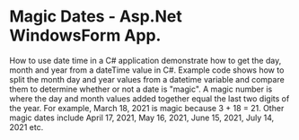 
# Magic Dates - Asp.Net WindowsForm App.
How to use date time in a C# application demonstrate how to get the day, month and year from a dateTime value in C#.  Example code shows how to split the month day and year values from a datetime variable and compare them to determine whether or not a date is "magic".  A magic number is where the day and month values added together equal the last two digits of the year.  For example, March 18, 2021 is magic because 3 + 18 = 21.  Other magic dates include April 17, 2021, May 16, 2021, June 15, 2021, July 14, 2021 etc.
